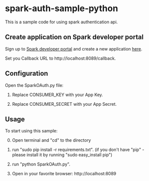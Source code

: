 # spark-auth-sample-python

This is a sample code for using spark authentication api.

## Create application on Spark developer portal

Sign up to [Spark developer portal](https://spark.autodesk.com/developers/) and create a new application [here](https://spark.autodesk.com/developers/getStarted).

Set you Callback URL to http://localhost:8089/callback.

## Configuration

Open the SparkOAuth.py file:

 1. Replace CONSUMER_KEY with your App Key.

 2. Replace CONSUMER_SECRET with your App Secret.

## Usage

To start using this sample:

 0. Open terminal and "cd" to the directory

 1. run "sudo pip install -r requirements.txt". (if you don't have "pip" - please install it by running "sudo easy_install pip")

 2. run "python SparkOAuth.py".

 3. Open in your favorite browser: http://localhost:8089

